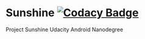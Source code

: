 # Sunshine [![Codacy Badge](https://api.codacy.com/project/badge/Grade/2ba9d1e1d09a4e6dace18c51a41a9311)](https://www.codacy.com/app/iurimenin/nanodegree_sunshine?utm_source=github.com&amp;utm_medium=referral&amp;utm_content=iurimenin/nanodegree_sunshine&amp;utm_campaign=Badge_Grade)

Project Sunshine Udacity Android Nanodegree
